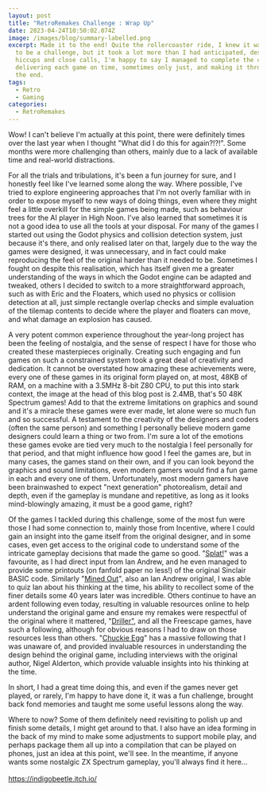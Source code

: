 ```yaml
---
layout: post
title: "RetroRemakes Challenge : Wrap Up"
date: 2023-04-24T10:50:02.074Z
image: /images/blog/summary-labelled.png
excerpt: Made it to the end! Quite the rollercoaster ride, I knew it was going
  to be a challenge, but it took a lot more than I had anticipated, despite some
  hiccups and close calls, I'm happy to say I managed to complete the challenge,
  delivering each game on time, sometimes only just, and making it through to
  the end.
tags:
  - Retro
  - Gaming
categories:
  - RetroRemakes
---
```

Wow! I can't believe I'm actually at this point, there were definitely times over the last year when I thought "What did I do this for again?!?!". Some months were more challenging than others, mainly due to a lack of available time and real-world distractions. 

For all the trials and tribulations, it's been a fun journey for sure, and I honestly feel like I've learned some along the way. Where possible, I've tried to explore engineering approaches that I'm not overly familiar with in order to expose myself to new ways of doing things, even where they might feel a little overkill for the simple games being made, such as behaviour trees for the AI player in High Noon. I've also learned that sometimes it is not a good idea to use all the tools at your disposal. For many of the games I started out using the Godot physics and collision detection system, just because it's there, and only realised later on that, largely due to the way the games were designed, it was unnecessary, and in fact could make reproducing the feel of the original harder than it needed to be. Sometimes I fought on despite this realisation, which has itself given me a greater understanding of the ways in which the Godot engine can be adapted and tweaked, others I decided to switch to a more straightforward approach, such as with Eric and the Floaters, which used no physics or collision detection at all, just simple rectangle overlap checks and simple evaluation of the tilemap contents to decide where the player and floaters can move, and what damage an explosion has caused.

A very potent common experience throughout the year-long project has been the feeling of nostalgia, and the sense of respect I have for those who created these masterpieces originally. Creating such engaging and fun games on such a constrained system took a great deal of creativity and dedication. It cannot be overstated how amazing these achievements were, every one of these games in its original form played on, at most, 48KB of RAM, on a machine with a 3.5MHz 8-bit Z80 CPU, to put this into stark context, the image at the head of this blog post is 2.4MB, that's 50 48K Spectrum games! Add to that the extreme limitations on graphics and sound and it's a miracle these games were ever made, let alone were so much fun and so successful. A testament to the creativity of the designers and coders (often the same person) and something I personally believe modern game designers could learn a thing or two from. I'm sure a lot of the emotions these games evoke are tied very much to the nostalgia I feel personally for that period, and that might influence how good I feel the games are, but in many cases, the games stand on their own, and if you can look beyond the graphics and sound limitations, even modern gamers would find a fun game in each and every one of them. Unfortunately, most modern gamers have been brainwashed to expect "next generation" photorealism, detail and depth, even if the gameplay is mundane and repetitive, as long as it looks mind-blowingly amazing, it must be a good game, right?

Of the games I tackled during this challenge, some of the most fun were those I had some connection to, mainly those from Incentive, where I could gain an insight into the game itself from the original designer, and in some cases, even get access to the original code to understand some of the intricate gameplay decisions that made the game so good. "[Splat!](https://indigobeetle.itch.io/splat-remake)" was a favourite, as I had direct input from Ian Andrew, and he even managed to provide some printouts (on fanfold paper no less!) of the original Sinclair BASIC code. Similarly "[Mined Out](https://indigobeetle.itch.io/mined-out)", also an Ian Andrew original, I was able to quiz Ian about his thinking at the time, his ability to recollect some of the finer details some 40 years later was incredible. Others continue to have an ardent following even today, resulting in valuable resources online to help understand the original game and ensure my remakes were respectful of the original where it mattered, "[Driller"](https://indigobeetle.itch.io/driller), and all the Freescape games, have such a following, although for obvious reasons I had to draw on those resources less than others. "[Chuckie Egg](https://indigobeetle.itch.io/chuckie-egg)" has a massive following that I was unaware of, and provided invaluable resources in understanding the design behind the original game, including interviews with the original author, Nigel Alderton, which provide valuable insights into his thinking at the time.

In short, I had a great time doing this, and even if the games never get played, or rarely, I'm happy to have done it, it was a fun challenge, brought back fond memories and taught me some useful lessons along the way.

Where to now? Some of them definitely need revisiting to polish up and finish some details, I might get around to that. I also have an idea forming in the back of my mind to make some adjustments to support mobile play, and perhaps package them all up into a compilation that can be played on phones, just an idea at this point, we'll see. In the meantime, if anyone wants some nostalgic ZX Spectrum gameplay, you'll always find it here...\
\
https://indigobeetle.itch.io/